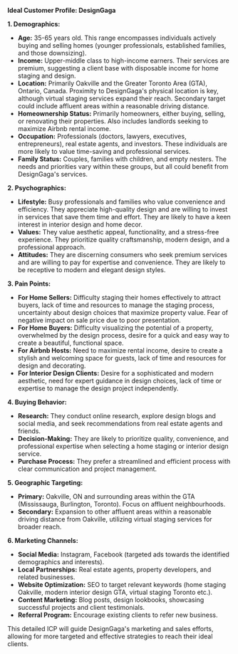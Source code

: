 **Ideal Customer Profile: DesignGaga**

**1. Demographics:**

* **Age:** 35-65 years old.  This range encompasses individuals actively buying and selling homes (younger professionals, established families, and those downsizing).
* **Income:**  Upper-middle class to high-income earners.  Their services are premium, suggesting a client base with disposable income for home staging and design.
* **Location:** Primarily Oakville and the Greater Toronto Area (GTA), Ontario, Canada.  Proximity to DesignGaga's physical location is key, although virtual staging services expand their reach.  Secondary target could include affluent areas within a reasonable driving distance.
* **Homeownership Status:** Primarily homeowners, either buying, selling, or renovating their properties.  Also includes landlords seeking to maximize Airbnb rental income.
* **Occupation:** Professionals (doctors, lawyers, executives, entrepreneurs), real estate agents, and investors.  These individuals are more likely to value time-saving and professional services.
* **Family Status:**  Couples, families with children, and empty nesters.  The needs and priorities vary within these groups, but all could benefit from DesignGaga's services.


**2. Psychographics:**

* **Lifestyle:**  Busy professionals and families who value convenience and efficiency.  They appreciate high-quality design and are willing to invest in services that save them time and effort.  They are likely to have a keen interest in interior design and home decor.
* **Values:**  They value aesthetic appeal, functionality, and a stress-free experience.  They prioritize quality craftsmanship, modern design, and a professional approach.
* **Attitudes:** They are discerning consumers who seek premium services and are willing to pay for expertise and convenience.  They are likely to be receptive to modern and elegant design styles.


**3. Pain Points:**

* **For Home Sellers:** Difficulty staging their homes effectively to attract buyers, lack of time and resources to manage the staging process, uncertainty about design choices that maximize property value.  Fear of negative impact on sale price due to poor presentation.
* **For Home Buyers:** Difficulty visualizing the potential of a property, overwhelmed by the design process, desire for a quick and easy way to create a beautiful, functional space.
* **For Airbnb Hosts:** Need to maximize rental income, desire to create a stylish and welcoming space for guests, lack of time and resources for design and decorating.
* **For Interior Design Clients:**  Desire for a sophisticated and modern aesthetic, need for expert guidance in design choices, lack of time or expertise to manage the design project independently.

**4. Buying Behavior:**

* **Research:**  They conduct online research, explore design blogs and social media, and seek recommendations from real estate agents and friends.
* **Decision-Making:** They are likely to prioritize quality, convenience, and professional expertise when selecting a home staging or interior design service.
* **Purchase Process:** They prefer a streamlined and efficient process with clear communication and project management.


**5.  Geographic Targeting:**

* **Primary:** Oakville, ON and surrounding areas within the GTA (Mississauga, Burlington, Toronto).  Focus on affluent neighbourhoods.
* **Secondary:**  Expansion to other affluent areas within a reasonable driving distance from Oakville, utilizing virtual staging services for broader reach.


**6. Marketing Channels:**

* **Social Media:** Instagram, Facebook (targeted ads towards the identified demographics and interests).
* **Local Partnerships:** Real estate agents, property developers, and related businesses.
* **Website Optimization:**  SEO to target relevant keywords (home staging Oakville, modern interior design GTA, virtual staging Toronto etc.).
* **Content Marketing:** Blog posts, design lookbooks, showcasing successful projects and client testimonials.
* **Referral Program:** Encourage existing clients to refer new business.


This detailed ICP will guide DesignGaga's marketing and sales efforts, allowing for more targeted and effective strategies to reach their ideal clients.